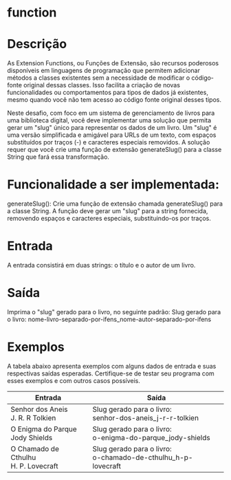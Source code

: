# function

# Descrição
As Extension Functions, ou Funções de Extensão, são recursos poderosos disponíveis em linguagens de programação que permitem adicionar métodos a classes existentes sem a necessidade de modificar o código-fonte original dessas classes. Isso facilita a criação de novas funcionalidades ou comportamentos para tipos de dados já existentes, mesmo quando você não tem acesso ao código fonte original desses tipos.

Neste desafio, com foco em um sistema de gerenciamento de livros para uma biblioteca digital, você deve implementar uma solução que permita gerar um "slug" único para representar os dados de um livro. Um "slug" é uma versão simplificada e amigável para URLs de um texto, com espaços substituídos por traços (-) e caracteres especiais removidos. A solução requer que você crie uma função de extensão generateSlug() para a classe String que fará essa transformação.

# Funcionalidade a ser implementada:

generateSlug(): Crie uma função de extensão chamada generateSlug() para a classe String. A função deve gerar um "slug" para a string fornecida, removendo espaços e caracteres especiais, substituindo-os por traços.

# Entrada
A entrada consistirá em duas strings: o título e o autor de um livro.

# Saída
Imprima o "slug" gerado para o livro, no seguinte padrão:
Slug gerado para o livro:
nome-livro-separado-por-ifens_nome-autor-separado-por-ifens

# Exemplos
A tabela abaixo apresenta exemplos com alguns dados de entrada e suas respectivas saídas esperadas. Certifique-se de testar seu programa com esses exemplos e com outros casos possíveis.  

|Entrada|	Saída|
|-------|--------|
|Senhor dos Aneis<br>J. R. R Tolkien|Slug gerado para o livro:<br>senhor-dos-aneis_j-r-r-tolkien|
|O Enigma do Parque<br>Jody Shields|Slug gerado para o livro:<br>o-enigma-do-parque_jody-shields|
|O Chamado de Cthulhu<br>H. P. Lovecraft|Slug gerado para o livro:<br>o-chamado-de-cthulhu_h-p-lovecraft| 

